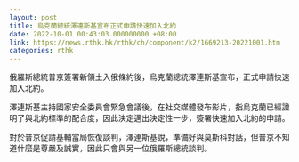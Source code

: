 ```yaml
---
layout: post
title: 烏克蘭總統澤連斯基宣布正式申請快速加入北約
date: 2022-10-01 00:43:03.000000000 +08:00
link: https://news.rthk.hk/rthk/ch/component/k2/1669213-20221001.htm
categories: rthk
---
```


俄羅斯總統普京簽署新領土入俄條約後，烏克蘭總統澤連斯基宣布，正式申請快速加入北約。

澤連斯基主持國家安全委員會緊急會議後，在社交媒體發布影片，指烏克蘭已經證明了與北約標準的配合度，因此決定邁出決定性一步，簽署快速加入北約的申請。

對於普京促請基輔當局恢復談判，澤連斯基說，準備好與莫斯科對話，但普京不知道什麼是尊嚴及誠實，因此只會與另一位俄羅斯總統談判。
